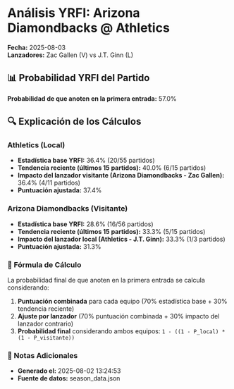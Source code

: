 # Análisis YRFI: Arizona Diamondbacks @ Athletics

**Fecha:** 2025-08-03  
**Lanzadores:** Zac Gallen (V) vs J.T. Ginn (L)

## 📊 Probabilidad YRFI del Partido

**Probabilidad de que anoten en la primera entrada:** 57.0%

## 🔍 Explicación de los Cálculos

### Athletics (Local)
- **Estadística base YRFI:** 36.4% (20/55 partidos)
- **Tendencia reciente (últimos 15 partidos):** 40.0% (6/15 partidos)
- **Impacto del lanzador visitante (Arizona Diamondbacks - Zac Gallen):** 36.4% (4/11 partidos)
- **Puntuación ajustada:** 37.4%

### Arizona Diamondbacks (Visitante)
- **Estadística base YRFI:** 28.6% (16/56 partidos)
- **Tendencia reciente (últimos 15 partidos):** 33.3% (5/15 partidos)
- **Impacto del lanzador local (Athletics - J.T. Ginn):** 33.3% (1/3 partidos)
- **Puntuación ajustada:** 31.3%

### 📝 Fórmula de Cálculo

La probabilidad final de que anoten en la primera entrada se calcula considerando:
1. **Puntuación combinada** para cada equipo (70% estadística base + 30% tendencia reciente)
2. **Ajuste por lanzador** (70% puntuación combinada + 30% impacto del lanzador contrario)
3. **Probabilidad final** considerando ambos equipos: `1 - ((1 - P_local) * (1 - P_visitante))`

### 📌 Notas Adicionales

- **Generado el:** 2025-08-02 13:24:53
- **Fuente de datos:** season_data.json
